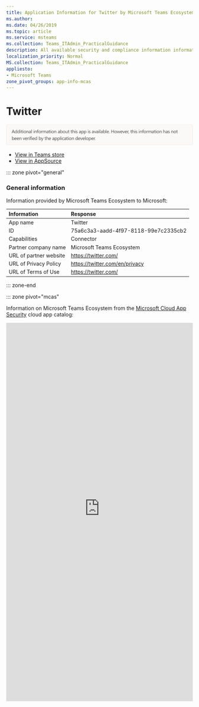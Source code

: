 ```yaml
---
title: Application Information for Twitter by Microsoft Teams Ecosystem
ms.author: 
ms.date: 04/26/2019
ms.topic: article
ms.service: msteams
ms.collection: Teams_ITAdmin_PracticalGuidance
description: All available security and compliance information information for Twitter, its data handling policies, its Microsoft Cloud App Security app catalog information, and security/compliance information in the CSA STAR registry.
localization_priority: Normal
MS.collection: Teams_ITAdmin_PracticalGuidance
appliesto:
- Microsoft Teams
zone_pivot_groups: app-info-mcas
---
```

# Twitter

<p></p><img alt="Non-attested image" src="./images/unattested.png" width="650"/>

* <a href="https://teams.microsoft.com/l/app/75a6c3a3-aadd-4f97-8118-99e7c2335cb2" target="_blank">View in Teams store</a>
* <a href="https://appsource.microsoft.com/en-us/product/office/WA104381549" target="_blank">View in AppSource</a>

::: zone pivot="general"

### General information

Information provided by Microsoft Teams Ecosystem to Microsoft:

| **Information** | **Response** |
|:----------------|:-------------|
| App name | Twitter |
| ID | 75a6c3a3-aadd-4f97-8118-99e7c2335cb2 |
| Capabilities | Connector |
| Partner company name | Microsoft Teams Ecosystem |
| URL of partner website | <https://twitter.com/> |
| URL of Privacy Policy | <https://twitter.com/en/privacy> |
| URL of Terms of Use | <https://twitter.com/> |

::: zone-end


::: zone pivot="mcas"

Information on Microsoft Teams Ecosystem from the [Microsoft Cloud App Security](https://www.microsoft.com/en-us/enterprise-mobility-security/cloud-app-security) cloud app catalog:

<iframe height='1020' title='Microsoft Cloud App Security Information' src='https://3ca685143b5b46b4b0e5266dadf2e97c.codepen.website/#/dashboard/12127' frameborder='no'  style='width: 100%;'>

<a href="https://3ca685143b5b46b4b0e5266dadf2e97c.codepen.website/#/dashboard/12127" target="_blank">View in a new tab</a>

::: zone-end

